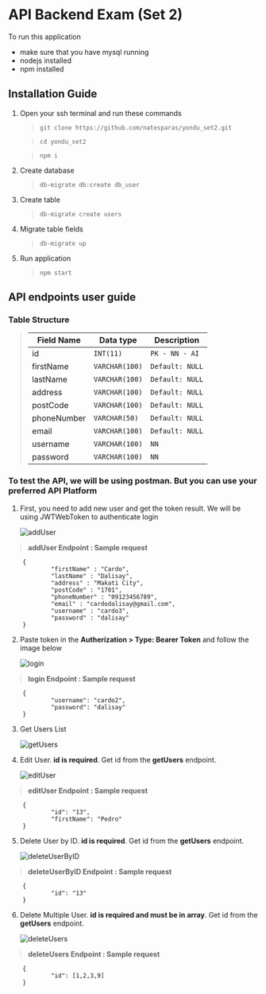 # API Backend Exam (Set 2)

To run this application
- make sure that you have mysql running
- nodejs installed
- npm installed

## Installation Guide
1. Open your ssh terminal and run these commands
   > `git clone https://github.com/natesparas/yondu_set2.git`

   > `cd yondu_set2`

   > `npm i`

2. Create database
   > `db-migrate db:create db_user`

3. Create table
   > `db-migrate create users`

4. Migrate table fields
   > `db-migrate up`

5. Run application
   > `npm start`



## API endpoints user guide

### Table Structure
   > |Field Name      |Data type                      |Description                  |
   > |----------------|-------------------------------|-----------------------------|
   > |id              |`INT(11)`                      |`PK - NN - AI`               |
   > |firstName       |`VARCHAR(100)`                 |`Default: NULL`              |
   > |lastName        |`VARCHAR(100)`                 |`Default: NULL`              |
   > |address         |`VARCHAR(100)`                 |`Default: NULL`              |
   > |postCode        |`VARCHAR(100)`                 |`Default: NULL`              |
   > |phoneNumber     |`VARCHAR(50)`                  |`Default: NULL`              |
   > |email           |`VARCHAR(100)`                 |`Default: NULL`              |
   > |username        |`VARCHAR(100)`                 |`NN`                         |
   > |password        |`VARCHAR(100)`                 |`NN`                         |

### To test the API, we will be using postman. But you can use your preferred API Platform

1. First, you need to add new user and get the token result. We will be using JWTWebToken to authenticate login

   ![addUser](img/addUser.png)
> **addUser Endpoint : Sample request**

        {
                "firstName" : "Cardo",
                "lastName" : "Dalisay",
                "address" : "Makati City",
                "postCode" : "1701",
                "phoneNumber" : "09123456789",
                "email" : "cardodalisay@gmail.com",
                "username" : "cardo3",
                "password" : "dalisay"
        }

2. Paste token in the **Autherization > Type: Bearer Token** and follow the image below

   ![login](img/login.png)
> **login Endpoint : Sample request**

        {
                "username": "cardo2",
                "password": "dalisay"
        }
        
3. Get Users List
   
   ![getUsers](img/getUsers.png)

4. Edit User. **id is required**. Get id from the **getUsers** endpoint.
   
   ![editUser](img/editUser.png)
> **editUser Endpoint : Sample request**

        {
                "id": "13",
                "firstName": "Pedro"
        }

5. Delete User by ID. **id is required**. Get id from the **getUsers** endpoint.

   ![deleteUserByID](img/deleteUserByID.png)
> **deleteUserByID Endpoint : Sample request**

        {
                "id": "13"
        }

6. Delete Multiple User. **id is required and must be in array**. Get id from the **getUsers** endpoint.

   ![deleteUsers](img/deleteUsers.png)
> **deleteUsers Endpoint : Sample request**
> 
        {
                "id": [1,2,3,9]
        }